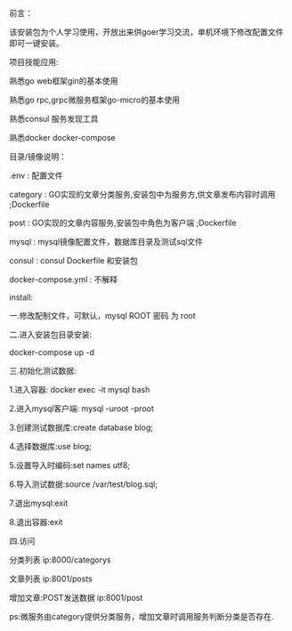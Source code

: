 前言：

该安装包为个人学习使用，开放出来供goer学习交流，单机环境下修改配置文件即可一键安装。


项目技能应用:

熟悉go web框架gin的基本使用

熟悉go rpc,grpc微服务框架go-micro的基本使用

熟悉consul 服务发现工具

熟悉docker docker-compose


目录/镜像说明：

.env : 配置文件

category : GO实现的文章分类服务,安装包中为服务方,供文章发布内容时调用 ;Dockerfile

post : GO实现的文章内容服务,安装包中角色为客户端 ;Dockerfile

mysql : mysql镜像配置文件，数据库目录及测试sql文件

consul : consul Dockerfile 和安装包

docker-compose.yml : 不解释




 install:
 
一.修改配制文件，可默认，mysql ROOT 密码 为 root

二.进入安装包目录安装:

 docker-compose up -d
 
三.初始化测试数据:

1.进入容器: docker exec -it mysql bash

2.进入mysql客户端: mysql -uroot -proot

3.创建测试数据库:create database blog;

4.选择数据库:use blog;

5.设置导入时编码:set names utf8;

6.导入测试数据:source /var/test/blog.sql;

7.退出mysql:exit

8.退出容器:exit


四.访问

分类列表 ip:8000/categorys

文章列表 ip:8001/posts

增加文章:POST发送数据 ip:8001/post





ps:微服务由category提供分类服务，增加文章时调用服务判断分类是否存在.
